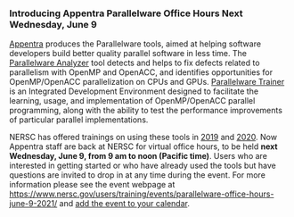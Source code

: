 ### Introducing Appentra Parallelware Office Hours Next Wednesday, June 9

[Appentra](https://www.appentra.com) produces the Parallelware tools, aimed at
helping software developers build better quality parallel software in less time.
The [Parallelware Analyzer]()
tool detects and helps to fix defects related to parallelism with OpenMP and
OpenACC, and identifies opportunities for OpenMP/OpenACC parallelization on
CPUs and GPUs.
[Parallelware Trainer]()
is an Integrated Development Environment designed to facilitate the learning,
usage, and implementation of OpenMP/OpenACC parallel programming, along with the
ability to test the performance improvements of particular parallel
implementations.

NERSC has offered trainings on using these tools in
[2019](https://www.nersc.gov/users/training/events/parallelware-tool-workshop-october-17/)
and
[2020](https://www.nersc.gov/users/training/events/parallelware-training-series-oct-nov-2020/). 
Now Appentra staff are back at NERSC for virtual office hours, to be held **next
Wednesday, June 9, from 9 am to noon (Pacific time)**. Users who are interested 
in getting started or who have already used the tools but have questions are
invited to drop in at any time during the event. For more information please see
the event webpage at <https://www.nersc.gov/users/training/events/parallelware-office-hours-june-9-2021/>
and [add the event to your calendar](https://calendar.google.com/event?action=TEMPLATE&tmeid=N3EydWEzOTh2OGk5YmEydXFjbjFkOXEwZWUgbGJsLmdvdl9sczBnZHRnaTdiOTNqcmVkbGVzMGlibDB1NEBn&tmsrc=lbl.gov_ls0gdtgi7b93jredles0ibl0u4%40group.calendar.google.com).
